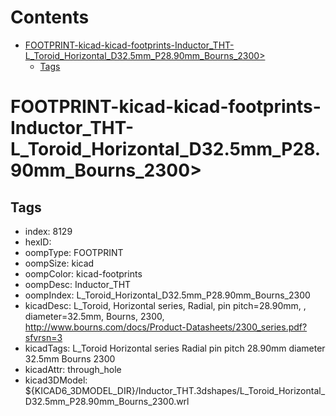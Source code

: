 



Contents
========

* [FOOTPRINT-kicad-kicad-footprints-Inductor_THT-L_Toroid_Horizontal_D32.5mm_P28.90mm_Bourns_2300>](#footprint-kicad-kicad-footprints-inductor_tht-l_toroid_horizontal_d325mm_p2890mm_bourns_2300)
	* [Tags](#tags)

# FOOTPRINT-kicad-kicad-footprints-Inductor_THT-L_Toroid_Horizontal_D32.5mm_P28.90mm_Bourns_2300>

## Tags

- index: 8129
- hexID: 
- oompType: FOOTPRINT
- oompSize: kicad
- oompColor: kicad-footprints
- oompDesc: Inductor_THT
- oompIndex: L_Toroid_Horizontal_D32.5mm_P28.90mm_Bourns_2300
- kicadDesc: L_Toroid, Horizontal series, Radial, pin pitch=28.90mm, , diameter=32.5mm, Bourns, 2300, http://www.bourns.com/docs/Product-Datasheets/2300_series.pdf?sfvrsn=3
- kicadTags: L_Toroid Horizontal series Radial pin pitch 28.90mm  diameter 32.5mm Bourns 2300
- kicadAttr: through_hole
- kicad3DModel: ${KICAD6_3DMODEL_DIR}/Inductor_THT.3dshapes/L_Toroid_Horizontal_D32.5mm_P28.90mm_Bourns_2300.wrl
